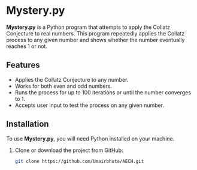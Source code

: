 # Mystery.py

**Mystery.py** is a Python program that attempts to apply the Collatz Conjecture to real numbers. This program repeatedly applies the Collatz process to any given number and shows whether the number eventually reaches 1 or not.

## Features

- Applies the Collatz Conjecture to any number.
- Works for both even and odd numbers.
- Runs the process for up to 100 iterations or until the number converges to 1.
- Accepts user input to test the process on any given number.

## Installation

To use **Mystery.py**, you will need Python installed on your machine.

1. Clone or download the project from GitHub:
   ```bash
   git clone https://github.com/Umairbhuta/AECH.git